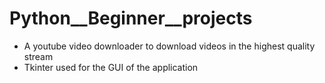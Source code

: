 # Python__Beginner__projects
+ A youtube video downloader to download videos in the highest quality stream 
+ Tkinter used for the GUI of the application

